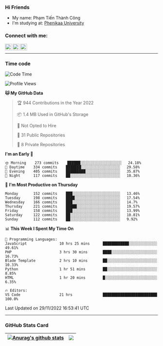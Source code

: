 ### Hi Friends

- My name: Phạm Tiến Thành Công
- I'm studying at: [Phenikaa University]


### Connect with me:
[<img align="left" alt="PhamTienThanhCong | Facebook" width="22px" src="https://upload.wikimedia.org/wikipedia/commons/thumb/1/16/Facebook-icon-1.png/640px-Facebook-icon-1.png" />][facebook]
[<img align="left" alt="PhamTienThanhCong | Zalo" width="22px" src="https://www.anphatpc.com.vn/template/anphat_2020v2/images/icon-zalo.jpg" />][zalo]
[<img align="left" alt="PhamTienThanhCong | LinkedIn" width="22px" src="https://cdn3.iconfinder.com/data/icons/inficons/512/linkedin.png" />][linkedin]

<br />

---

### Time code

<!--START_SECTION:waka-->
![Code Time](http://img.shields.io/badge/Code%20Time-767%20hrs%2038%20mins-blue)

![Profile Views](http://img.shields.io/badge/Profile%20Views-13-blue)

**🐱 My GitHub Data** 

> 🏆 944 Contributions in the Year 2022
 > 
> 📦 1.4 MB Used in GitHub's Storage 
 > 
> 🚫 Not Opted to Hire
 > 
> 📜 31 Public Repositories 
 > 
> 🔑 8 Private Repositories  
 > 
**I'm an Early 🐤** 

```text
🌞 Morning    273 commits    ██████░░░░░░░░░░░░░░░░░░░   24.18% 
🌆 Daytime    334 commits    ███████░░░░░░░░░░░░░░░░░░   29.58% 
🌃 Evening    405 commits    █████████░░░░░░░░░░░░░░░░   35.87% 
🌙 Night      117 commits    ██░░░░░░░░░░░░░░░░░░░░░░░   10.36%

```
📅 **I'm Most Productive on Thursday** 

```text
Monday       152 commits    ███░░░░░░░░░░░░░░░░░░░░░░   13.46% 
Tuesday      198 commits    ████░░░░░░░░░░░░░░░░░░░░░   17.54% 
Wednesday    166 commits    ███░░░░░░░░░░░░░░░░░░░░░░   14.7% 
Thursday     221 commits    █████░░░░░░░░░░░░░░░░░░░░   19.57% 
Friday       158 commits    ███░░░░░░░░░░░░░░░░░░░░░░   13.99% 
Saturday     122 commits    ██░░░░░░░░░░░░░░░░░░░░░░░   10.81% 
Sunday       112 commits    ██░░░░░░░░░░░░░░░░░░░░░░░   9.92%

```


📊 **This Week I Spent My Time On** 

```text
💬 Programming Languages: 
JavaScript               10 hrs 25 mins      ████████████░░░░░░░░░░░░░   49.61% 
PHP                      3 hrs 30 mins       ████░░░░░░░░░░░░░░░░░░░░░   16.73% 
Blade Template           2 hrs 10 mins       ██░░░░░░░░░░░░░░░░░░░░░░░   10.33% 
Python                   1 hr 51 mins        ██░░░░░░░░░░░░░░░░░░░░░░░   8.85% 
HTML                     1 hr 20 mins        █░░░░░░░░░░░░░░░░░░░░░░░░   6.35%

🔥 Editors: 
VS Code                  21 hrs              █████████████████████████   100.0%

```


 Last Updated on 29/11/2022 16:53:41 UTC
<!--END_SECTION:waka-->

---

### GitHub Stats Card

| <a href="https://github.com/phamtienthanhcong"><img align="center" src="https://github-readme-stats.vercel.app/api?username=PhamTienThanhCong&show_icons=true&include_all_commits=true&theme=buefy&hide_border=true&theme=ocean_dark" alt="Anurag's github stats" /></a> | <a href="https://github.com/phamtienthanhcong"><img align="center" src="https://github-readme-stats.vercel.app/api/top-langs/?username=PhamTienThanhCong&layout=compact&theme=buefy&hide_border=true&theme=ocean_dark" /></a> |
| ------------- | ------------- |

[Phenikaa University]: https://phenikaa-uni.edu.vn/vi
[facebook]: https://www.facebook.com/phamtienthanhcong
[linkedin]: https://linkedin.com/in/phamtienthanhcong
[zalo]: https://zalo.me/0396396332
[tiktok]: https://www.tiktok.com/@phamtienthanhcong
[web]: https://github.com/PhamTienThanhCong/web_dev
[min project]: https://github.com/PhamTienThanhCong/Project-Of-Web
[c and cpp]: https://github.com/PhamTienThanhCong/Code_C_and_Cpro
[python]: https://github.com/PhamTienThanhCong/Python_beginer
